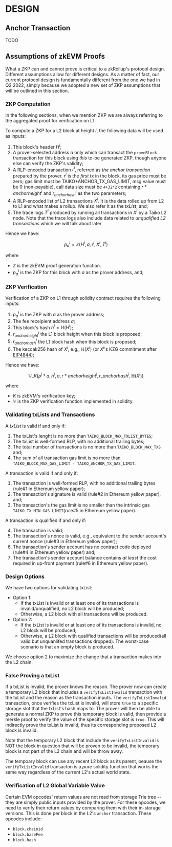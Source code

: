 # DESIGN

## Anchor Transaction

TODO

## Assumptions of zkEVM Proofs

What a ZKP can and cannot prove is critical to a zkRollup's protocol design. Different assumptions allow for different designs. As a matter of fact, our current protocol design is fundamentally different from the one we had in Q2 2022, simply because we adopted a new set of ZKP assumptions that will be outlined in this section.

### ZKP Computation

In the following sections, when we mention ZKP we are always referring to the aggregated proof for verification on L1.

To compute a ZKP for a L2 block at height $i$, the following data will be used as inputs:

1. This block's header $H^i$;
1. A prover-selected address $a$ only which can transact the `proveBlock` transaction for this block using _this_ to-be generated ZKP, though anyone else can verify the ZKP's validity;
1. A RLP-encoded transaction $r^i$, referred as _the anchor transaction_ prepared by the prover. $r^i$ is the _first_ tx in the block, its gas price must be zero; gas limit must be TAIKO*ANCHOR_TX_GAS_LIMIT, msg value must be 0 (non-payable), call data size must be `4+32*2` containing $r*{anchorheight}^i$ and $r_{anchorhash}^i$ as the two parameters;
1. A RLP-encoded list of L2 transactions $X^i$. It is the data rolled up from L2 to L1 and what makes a rollup. We also refer it as the _txList_, and;
1. The trace logs $T^i$ produced by running all transactions in $X^i$ by a Taiko L2 node. Note that the trace logs also include data related to _unqualified L2 transactions_ which we will talk about later

Hence we have:

$$ p^i_a = \mathbb{Z} (H^i, a, r^i, X^i, T^i) $$

where

-   $\mathbb{Z}$ is the zkEVM proof generation function.
-   $p^i_a$ is the ZKP for this block with $a$ as the prover address, and;

### ZKP Verification

Verification of a ZKP on L1 through solidity contract requires the following inputs:

1. $p^i_a$ is the ZKP with $a$ as the prover address;
1. The fee receipient address $a$;
1. This block's hash $h^i = \mathbb{H}(H^i)$;
1. $r_{anchorheight}^i$ the L1 block height when this block is proposed;
1. $r_{anchorhash}^i$ the L1 block hash when this block is proposed;
1. The keccak256 hash of $X^i$, e.g., $\mathbb{H}(X^i)$ (or $X^i$'s KZG commitment after [EIP4844](https://www.eip4844.com/));

Hence we have:

$$ \mathbb{V}\_K(p^i*a, h^i, a, r*{anchorheight}^i, r\_{anchorhash}^i, \mathbb{H}(X^i)) $$

where

-   $K$ is zkEVM's verification key;
-   $\mathbb{V}$ is the ZKP verification function implemented in solidity.

### Validating txLists and Transactions

A _txList_ is valid if and only if:

1. The txList's lenght is no more than `TAIKO_BLOCK_MAX_TXLIST_BYTES`;
2. The txList is well-formed RLP, with no additional trailing bytes;
3. The total number of transactions is no more than `TAIKO_BLOCK_MAX_TXS` and;
4. The sum of all transaction gas limit is no more than `TAIKO_BLOCK_MAX_GAS_LIMIT - TAIKO_ANCHOR_TX_GAS_LIMIT`.

A transaction is valid if and only if:

1. The transaction is well-formed RLP, with no additional trailing bytes (rule#1 in Ethereum yellow paper);
2. The transaction's signature is valid (rule#2 in Ethereum yellow paper), and;
3. The transaction's the gas limit is no smaller than the intrinsic gas `TAIKO_TX_MIN_GAS_LIMIT`(rule#5 in Ethereum yellow paper).

A transaction is qualified if and only if:

4. The transaction is valid;
5. The transaction's nonce is valid, e.g., equivalent to the sender account's current nonce (rule#3 in Ethereum yellow paper);
6. The transaction's sender account has no contract code deployed (rule#4 in Ethereum yellow paper) and;
7. The transaction's sender account balance contains _at least_ the cost required in up-front payment (rule#6 in Ethereum yellow paper).

### Design Options

We have two options for validating txList:

-   Option 1:
    -   If the txList is invalid or at least one of its transactions is invalid/unqualified, no L2 block will be produced;
    -   Otherwise, a L2 block with all transactions will be produced.
-   Option 2:
    -   If the txList is invalid or at least one of its transactions is invalid, no L2 block will be produced;
    -   Otherwise, a L2 block with qualified transactions will be produced(all valid but unquanlifed transactions dropped). The worst-case scenario is that an empty block is produced.

We choose option 2 to maximize the change that a transaction makes into the L2 chain.

### False Proving a txList

If a txList is invalid, the prover knows the reason. The prover now can create a temporary L2 block that includes a `verifyTxListInvalid` transaction with the txList and the reason as the transaction inputs. The `verifyTxListInvalid` transaction, once verifies the txList is invalid, will store `true` to a specific storage slot that the txList's hash maps to. The prover will then be able to generate a normal ZKP to prove this temporary block is valid, then provide a merkle proof to verify the value of the specific storage slot is `true`. This will indirectly prove the txList is invalid, thus its corresponding proposed L2 block is invalid.

Note that the temporary L2 block that include the `verifyTxListInvalid` is NOT the block in question that will be proven to be invalid, the temporary block is not part of the L2 chain and will be throw away.

The tempoary block can use any recent L2 block as its parent, beause the `verifyTxListInvalid` transacton is a _pure_ solidity function that works the same way regardless of the current L2's actual world state.

### Verification of L2 Global Variable Value

Certain EVM opcodes' return values are not read from storage Trie tree -- they are simply public inputs provided by the prover. For these opcodes, we need to verify their return values by comparing them with their in-storage versions. This is done per block in the L2's `anchor` transaction. These opcodes include:

-   `block.chainid`
-   `block.baseFee`
-   `block.hash`
